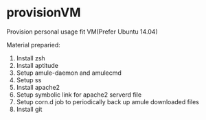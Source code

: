 # provisionVM
Provision personal usage fit VM(Prefer Ubuntu 14.04)

Material preparied:
1. Install zsh
2. Install aptitude
3. Setup amule-daemon and amulecmd
4. Setup ss
5. Install apache2
6. Setup symbolic link for apache2 serverd file
7. Setup corn.d job to periodically back up amule downloaded files
8. Install git
